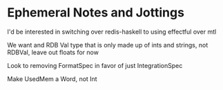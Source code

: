 # Ephemeral Notes and Jottings

I'd be interested in switching over redis-haskell to using effectful over mtl

We want and RDB Val type that is only made up of ints and strings, not RDBVal, leave out floats for now

Look to removing FormatSpec in favor of just IntegrationSpec

Make UsedMem a Word, not Int
